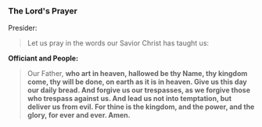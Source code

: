 ### The Lord's Prayer
Presider:
> Let us pray in the words our Savior Christ has taught us:

**Officiant and People:**
> Our Father, **who art in heaven,
	hallowed be thy Name,
	thy kingdom come,
	thy will be done,
	on earth as it is in heaven.
Give us this day our daily bread.
And forgive us our trespasses,
	as we forgive those who trespass against us.
And lead us not into temptation,
	but deliver us from evil.
For thine is the kingdom, and the power, and the glory,
	for ever and ever.  Amen.**

